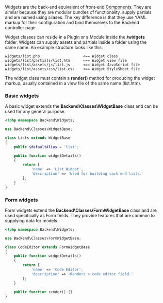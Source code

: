 Widgets are the back-end equivalent of front-end [Components](Components). They are similar because they are modular bundles of functionality, supply partials and are named using aliases. The key difference is that they use YAML markup for their configuration and bind themselves to the Backend controller page.

Widget classes can reside in a Plugin or a Module inside the **/widgets** folder. Widgets can supply assets and partials inside a folder using the same name. An example structure looks like this:

```
widgets/list.php                    <== Widget class
widgets/list/partials/list.htm      <== Widget view file
widgets/list/assets/js/list.js      <== Widget JavaScript file
widgets/list/assets/css/list.css    <== Widget StyleSheet file
```

The widget class must contain a **render()** method for producing the widget markup, usually contained in a view file of the same name (list.htm).

### Basic widgets

A basic widget extends the **Backend\Classes\WidgetBase** class and can be used for any general purpose.

```php
<?php namespace Backend\Widgets;

use Backend\Classes\WidgetBase;

class Lists extends WidgetBase
{
    public $defaultAlias = 'list';

    public function widgetDetails()
    {
        return [
            'name' => 'List Widget',
            'description' => 'Used for building back end lists.'
        ];
    }
}
```

### Form widgets

Form widgets extend the **Backend\Classes\FormWidgetBase** class and are used specifically as Form fields. They provide features that are common to supplying data for models.

```php
<?php namespace Backend\Widgets;

use Backend\Classes\FormWidgetBase;

class CodeEditor extends FormWidgetBase
{
    public function widgetDetails()
    {
        return [
            'name' => 'Code Editor',
            'description' => 'Renders a code editor field.'
        ];
    }

    public function render() {}
}
```
